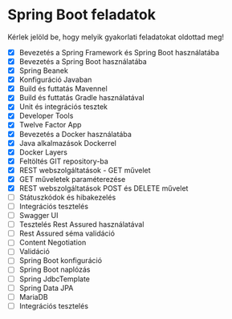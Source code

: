 # Spring Boot feladatok

Kérlek jelöld be, hogy melyik gyakorlati feladatokat oldottad meg!

* [X] Bevezetés a Spring Framework és Spring Boot használatába
* [X] Bevezetés a Spring Boot használatába 
* [X] Spring Beanek
* [X] Konfiguráció Javaban
* [X] Build és futtatás Mavennel
* [X] Build és futtatás Gradle használatával
* [X] Unit és integrációs tesztek
* [X] Developer Tools
* [X] Twelve Factor App
* [X] Bevezetés a Docker használatába
* [X] Java alkalmazások Dockerrel
* [X] Docker Layers
* [X] Feltöltés GIT repository-ba
* [X] REST webszolgáltatások - GET művelet
* [X] GET műveletek paraméterezése
* [X] REST webszolgáltatások POST és DELETE művelet
* [ ] Státuszkódok és hibakezelés
* [ ] Integrációs tesztelés
* [ ] Swagger UI
* [ ] Tesztelés Rest Assured használatával
* [ ] Rest Assured séma validáció
* [ ] Content Negotiation
* [ ] Validáció
* [ ] Spring Boot konfiguráció
* [ ] Spring Boot naplózás
* [ ] Spring JdbcTemplate
* [ ] Spring Data JPA
* [ ] MariaDB
* [ ] Integrációs tesztelés
